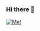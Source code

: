 ### Hi there 👋  
[![Me!](https://github-readme-stats.vercel.app/api?username=CptMeetKat&theme=github_dark_dimmed&show_icons=true&rank_icon=github)](https://github.com/anuraghazra/github-readme-stats)




<!--
**CptMeetKat/CptMeetKat** is a ✨ _special_ ✨ repository because its `README.md` (this file) appears on your GitHub profile.

Here are some ideas to get you started:

- 🔭 I’m currently working on ...
- 🌱 I’m currently learning ...
- 👯 I’m looking to collaborate on ...
- 🤔 I’m looking for help with ...
- 💬 Ask me about ...
- 📫 How to reach me: ...
- 😄 Pronouns: ...
- ⚡ Fun fact: ...
-->
